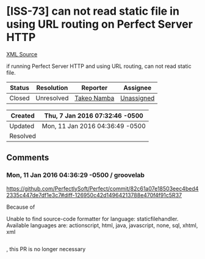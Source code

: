 # [ISS-73] can not read static file in using URL routing on Perfect Server HTTP

[XML Source](./xml/ISS-73.xml)
<p><p>if running Perfect Server HTTP and using URL routing, can not read static file.</p></p>





Status|Resolution|Reporter|Assignee
------|----------|--------|--------
Closed|Unresolved|[Takeo Namba](groovelab)|[Unassigned]($-1)





Created|Thu, 7 Jan 2016 07:32:46 -0500
-------|--------------
Updated|Mon, 11 Jan 2016 04:36:49 -0500
Resolved|


## Comments




### Mon, 11 Jan 2016 04:36:29 -0500 / groovelab 

<p><p><a href="https://github.com/PerfectlySoft/Perfect/commit/82c61a07e18503eec4bed42335c447de7df1e3c7#diff-126950c42d14964213788e470f4f91c5R37" class="external-link" rel="nofollow">https://github.com/PerfectlySoft/Perfect/commit/82c61a07e18503eec4bed42335c447de7df1e3c7#diff-126950c42d14964213788e470f4f91c5R37</a></p>

<p>Because of </p>
<div class="code panel" style="border-width: 1px;"><div class="codeContent panelContent">
<div class="error"><span class="error">Unable to find source-code formatter for language: staticfilehandler.</span> Available languages are: actionscript, html, java, javascript, none, sql, xhtml, xml</div><pre></pre>
</div></div>
<p>, this PR is no longer necessary</p></p>


